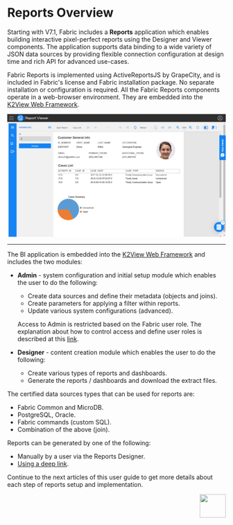 # Reports Overview

Starting with V7.1, Fabric includes a **Reports** application which enables building interactive pixel-perfect reports using the Designer and Viewer components. The application supports data binding to a wide variety of JSON data sources by providing flexible connection configuration at design time and rich API for advanced use-cases.

Fabric Reports is implemented using ActiveReportsJS by GrapeCity, and is included in Fabric's license and Fabric installation package. No separate installation or configuration is required. All the Fabric Reports components operate in a web-browser environment. They are embedded into the [K2View Web Framework](/articles/30_web_framework/01_web_framework_overview.html).  

![](images/reports_viewer.png)

-------------------------------------------------------------------------------------------------------------------------------------

The BI application is embedded into the [K2View Web Framework](/articles/30_web_framework/01_web_framework_overview.html) and includes the two modules:

* **Admin** - system configuration and initial setup module which enables the user to do the following: 

  - Create data sources and define their metadata (objects and joins).
  - Create parameters for applying a filter within reports.
  - Update various system configurations (advanced).

  Access to Admin is restricted based on the Fabric user role. The explanation about how to control access and define user roles is described at this [link](02_Permissions_Setup.md).

* **Designer** - content creation module which enables the user to do the following:

  * Create various types of reports and dashboards. 
  * Generate the reports / dashboards and download the extract files.

The certified data sources types that can be used for reports are:

* Fabric Common and MicroDB.
* PostgreSQL, Oracle.
* Fabric commands (custom SQL).
* Combination of the above (join).

Reports can be generated by one of the following: 

* Manually by a user via the Reports Designer.
* [Using a deep link](06_report_execution_guidelines.md#reports-generation-using-deep-link).

Continue to the next articles of this user guide to get more details about each step of reports setup and implementation.



[<img align="right" width="60" height="54" src="/articles/images/Next.png">](00_BI_user_guide_overview.md) 
